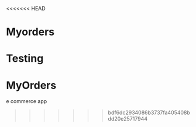 <<<<<<< HEAD
# Myorders
Testing
=======
# MyOrders
e commerce app
>>>>>>> bdf6dc2934086b3737fa405408bdd20e25717944
